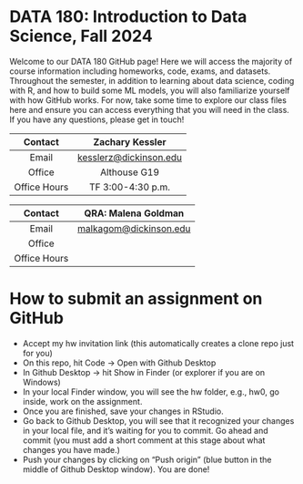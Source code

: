 # DATA 180: Introduction to Data Science, Fall 2024

Welcome to our DATA 180 GitHub page! Here we will access the majority of course information including homeworks, code, exams, and datasets. Throughout the semester, in addition to learning about data science, coding with R, and how to build some ML models, you will also familiarize yourself with how GitHub works. For now, take some time to explore our class files here and ensure you can access everything that you will need in the class. If you have any questions, please get in touch!

| Contact | Zachary Kessler|
|:------:|:----------------:|
|Email | kesslerz@dickinson.edu|
| Office | Althouse G19 |
| Office Hours  | TF 3:00-4:30 p.m.|

| Contact | QRA: Malena Goldman|
|:------:|:----------------:|
|Email | malkagom@dickinson.edu|
| Office | |
| Office Hours  ||

# How to submit an assignment on GitHub

- Accept my hw invitation link (this automatically creates a clone repo just for you)
- On this repo, hit Code -> Open with Github Desktop
- In Github Desktop -> hit Show in Finder (or explorer if you are on Windows)
- In your local Finder window, you will see the hw folder, e.g., hw0, go inside, work on the assignment.
- Once you are finished, save your changes in RStudio.
- Go back to Github Desktop, you will see that it recognized your changes in your local file, and it’s waiting for you to commit. Go ahead and commit (you must add a short comment at this stage about what changes you have made.)
- Push your changes by clicking on “Push origin” (blue button in the middle of Github Desktop window). You are done!
